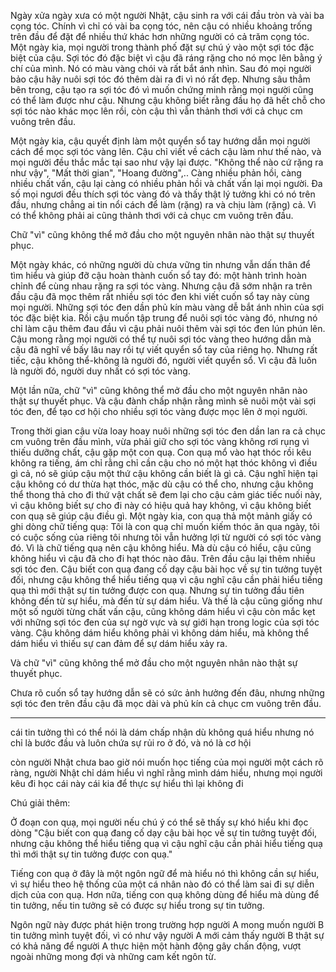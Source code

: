 Ngày xửa ngày xưa có một người Nhật, cậu sinh ra với cái đầu tròn và vài ba cọng tóc. Chính vì chỉ có vài ba cọng tóc, nên cậu có nhiều khoảng trống trên đầu để đặt để nhiều thứ khác hơn những người có cả trăm cọng tóc. Một ngày kia, mọi người trong thành phố đặt sự chú ý vào một sợi tóc đặc biệt của cậu. Sợi tóc đó đặc biệt vì cậu đã ráng rặng cho nó mọc lên bằng ý chí của mình. Nó có màu vàng chói và rất bắt ánh nhìn. Sau đó mọi người bảo cậu hãy nuôi sợi tóc đó thêm dài ra đi vì nó rất đẹp. Nhưng sâu thẳm bên trong, cậu tạo ra sợi tóc đó vì muốn chứng minh rằng mọi người cũng có thể làm được như cậu. Nhưng cậu không biết rằng đầu họ đã hết chỗ cho sợi tóc nào khác mọc lên rồi, còn cậu thì vẫn thảnh thơi với cả chục cm vuông trên đầu.

Một ngày kia, cậu quyết định làm một quyển sổ tay hướng dẫn mọi người cách để mọc sợi tóc vàng lên. Cậu chỉ viết về cách cậu làm như thế nào, và mọi người đều thắc mắc tại sao như vậy lại được. "Không thể nào cứ rặng ra như vậy", "Mất thời gian", "Hoang đường",.. Càng nhiều phản hồi, càng nhiều chất vấn, cậu lại càng có nhiều phản hồi và chất vấn lại mọi người. Đa số mọi ngươi đều thích sợi tóc vàng đó và thấy thật lý tưởng khi có nó trên đầu, nhưng chẳng ai tin nổi cách để làm (rặng) ra và chịu làm (rặng) cả. Vì có thể không phải ai cũng thảnh thơi với cả chục cm vuông trên đầu.

Chữ "vì" cũng không thể mở đầu cho một nguyên nhân nào thật sự thuyết phục.

Một ngày khác, có những người dù chưa vững tin nhưng vẫn dấn thân để tìm hiểu và giúp đỡ cậu hoàn thành cuốn sổ tay đó: một hành trình hoàn chỉnh để cùng nhau rặng ra sợi tóc vàng. Nhưng cậu đã sớm nhận ra trên đầu cậu đã mọc thêm rất nhiều sợi tóc đen khi viết cuốn sổ tay này cùng mọi người. Những sợi tóc đen dần phủ kín màu vàng dễ bắt ánh nhìn của sợi tóc đặc biệt kia. Rồi cậu muốn tập trung để nuôi sợi tóc vàng đó, nhưng nó chỉ làm cậu thêm đau đầu vì cậu phải nuôi thêm vài sợi tóc đen lún phún lên. Cậu mong rằng mọi người có thể tự nuôi sợi tóc vàng theo hướng dẫn mà cậu đã nghĩ về bấy lâu nay rồi tự viết quyển sổ tay của riêng họ. Nhưng rất tiếc, cậu không thể-không là người đó, người viết quyển sổ. Vì cậu đã luôn là người đó, người duy nhất có sợi tóc vàng.

Một lần nữa, chữ "vì" cũng không thể mở đầu cho một nguyên nhân nào thật sự thuyết phục. Và cậu đành chấp nhận rằng mình sẽ nuôi một vài sợi tóc đen, để tạo cơ hội cho nhiều sợi tóc vàng được mọc lên ở mọi người.

Trong thời gian cậu vừa loay hoay nuôi những sợi tóc đen dần lan ra cả chục cm vuông trên đầu mình, vừa phải giữ cho sợi tóc vàng không rơi rụng vì thiếu dưỡng chất, cậu gặp một con quạ. Con quạ mổ vào hạt thóc rồi kêu không ra tiếng, ám chỉ rằng chỉ cần cậu cho nó một hạt thóc không vì điều gì cả, nó sẽ giúp cậu một thứ cậu không cần biết là gì cả. Cậu nghĩ hiện tại cậu không có dư thừa hạt thóc, mặc dù cậu có thể cho, nhưng cậu không thể thong thả cho đi thứ vật chất sẽ đem lại cho cậu cảm giác tiếc nuối này, vì cậu không biết sự cho đi này có hiệu quả hay không, vì cậu không biết con quạ sẽ giúp cậu điều gì. Một ngày kia, con quạ thả một mảnh giấy có ghi dòng chữ tiếng quạ: Tôi là con quạ chỉ muốn kiếm thóc ăn qua ngày, tôi có cuộc sống của riêng tôi nhưng tôi vẫn hưởng lợi từ người có sợi tóc vàng đó. Vì là chữ tiếng quạ nên cậu không hiểu. Mà dù cậu có hiểu, cậu cũng không hiểu vì cậu đã cho đi hạt thóc nào đâu. Trên đầu cậu lại thêm nhiều sợi tóc đen. Cậu biết con quạ đang cố dạy cậu bài học về sự tin tưởng tuyệt đối, nhưng cậu không thể hiểu tiếng quạ vì cậu nghĩ cậu cần phải hiểu tiếng quạ thì mới thật sự tin tưởng được con quạ. Nhưng sự tin tưởng đầu tiên không đến từ sự hiểu, mà đến từ sự dám hiểu. Và thế là cậu cũng giống như một số người từng chất vấn cậu, cũng không dám hiểu vì cậu còn mắc kẹt với những sợi tóc đen của sự ngờ vực và sự giới hạn trong logic của sợi tóc vàng. Cậu không dám hiểu không phải vì không dám hiểu, mà không thể dám hiểu vì thiếu sự can đảm để sự dám hiểu xảy ra.

Và chữ "vì" cũng không thể mở đầu cho một nguyên nhân nào thật sự thuyết phục.

Chưa rõ cuốn sổ tay hướng dẫn sẽ có sức ảnh hưởng đến đâu, nhưng những sợi tóc đen trên đầu cậu đã mọc dài và phủ kín cả chục cm vuông trên đầu.

---

cái tin tưởng thì có thể nói là dám chấp nhận dù không quá hiểu nhưng nó chỉ là bước đầu và luôn chứa sự rủi ro ở đó, và nó là cơ hội

còn người Nhật chưa bao giờ nói muốn học tiếng của mọi người một cách rõ ràng, người Nhật chỉ dám hiểu vì nghĩ rằng mình dám hiểu, nhưng mọi người kêu đi học cái này cái kia để thực sự hiểu thì lại không đi

Chú giải thêm:

Ở đoạn con quạ, mọi người nếu chú ý có thể sẽ thấy sự khó hiểu khi đọc dòng "Cậu biết con quạ đang cố dạy cậu bài học về sự tin tưởng tuyệt đối, nhưng cậu không thể hiểu tiếng quạ vì cậu nghĩ cậu cần phải hiểu tiếng quạ thì mới thật sự tin tưởng được con quạ."

Tiếng con quạ ở đây là một ngôn ngữ để mà hiểu nó thì không cần sự hiểu, vì sự hiểu theo hệ thống của một cá nhân nào đó có thể làm sai đi sự diễn dịch của con quạ. Hơn nữa, tiếng con quạ không dùng để hiểu mà dùng để tin tưởng, nếu tin tưởng sẽ có được sự hiểu trong sự tin tưởng.

Ngôn ngữ này được phát hiện trong trường hợp người A mong muốn người B tin tưởng mình tuyệt đối, vì có như vậy người A mới cảm thấy người B thật sự có khả năng để người A thực hiện một hành động gây chấn động, vượt ngoài những mong đợi và những cam kết ngôn từ.